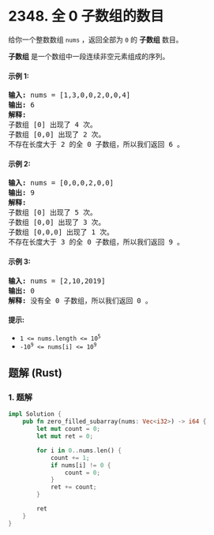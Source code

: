 # 2348. 全 0 子数组的数目
给你一个整数数组 `nums` ，返回全部为 `0` 的 **子数组** 数目。

**子数组** 是一个数组中一段连续非空元素组成的序列。

#### 示例 1:
<pre>
<strong>输入:</strong> nums = [1,3,0,0,2,0,0,4]
<strong>输出:</strong> 6
<strong>解释:</strong>
子数组 [0] 出现了 4 次。
子数组 [0,0] 出现了 2 次。
不存在长度大于 2 的全 0 子数组，所以我们返回 6 。
</pre>

#### 示例 2:
<pre>
<strong>输入:</strong> nums = [0,0,0,2,0,0]
<strong>输出:</strong> 9
<strong>解释:</strong>
子数组 [0] 出现了 5 次。
子数组 [0,0] 出现了 3 次。
子数组 [0,0,0] 出现了 1 次。
不存在长度大于 3 的全 0 子数组，所以我们返回 9 。
</pre>

#### 示例 3:
<pre>
<strong>输入:</strong> nums = [2,10,2019]
<strong>输出:</strong> 0
<strong>解释:</strong> 没有全 0 子数组，所以我们返回 0 。
</pre>

#### 提示:
* <code>1 <= nums.length <= 10<sup>5</sup></code>
* <code>-10<sup>9</sup> <= nums[i] <= 10<sup>9</sup></code>

## 题解 (Rust)

### 1. 题解
```Rust
impl Solution {
    pub fn zero_filled_subarray(nums: Vec<i32>) -> i64 {
        let mut count = 0;
        let mut ret = 0;

        for i in 0..nums.len() {
            count += 1;
            if nums[i] != 0 {
                count = 0;
            }
            ret += count;
        }

        ret
    }
}
```
